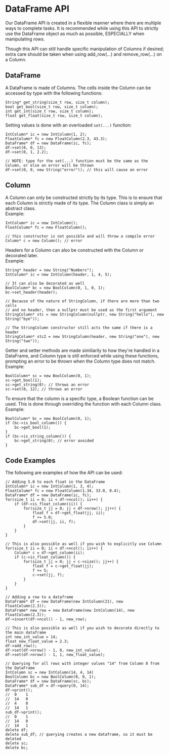 # DataFrame API

Our DataFrame API is created in a flexible manner where there are multiple ways to complete tasks. It is recommended while using this API to strictly use the DataFrame
object as much as possible, ESPECIALLY when manipulating rows. 

Though this API can still handle specific manipulation of Columns if desired; extra care should be taken when using add_row(...) and remove_row(...) on a Column.

## DataFrame

A DataFrame is made of Columns. The cells inside the Column can be accessed by type with the following functions:

```
String* get_string(size_t row, size_t column);
bool get_bool(size_t row, size_t column);
int get_int(size_t row, size_t column);
float get_float(size_t row, size_t column);
```

Setting values is done with an overloaded `set(...)` function:

```
IntColumn* ic = new IntColumn(1, 2);
FloatColumn* fc = new FloatColumn(2.3, 43.3);
DataFrame* df = new DataFrame(ic, fc);
df->set(0, 0, 13);
df->set(0, 1, 2.2);

// NOTE: type for the set(...) function must be the same as the Column, or else an error will be thrown
df->set(0, 0, new String("error")); // this will cause an error
```

## Column

A Column can only be constructed strictly by its type. This is to ensure that each Column is strictly made of its type. The Column class is simply an abstract class.  
Example:
```
IntColumn* ic = new IntColumn();
FloatColumn* fc = new FloatColumn();

// this constructor is not possible and will throw a compile error
Column* c = new Column(); // error
```
Headers for a Column can also be constructed with the Column or decorated later.  
Example:
```
String* header = new String("Numbers");
IntColumn* ic = new IntColumn(header, 1, 4, 5);

// It can also be decorated as well
BoolColumn* bc = new BoolColumn(0, 1, 0, 1);
bc->set_header(header);

// Because of the nature of StringColumn, if there are more than two cells 
// and no header, then a nullptr must be used as the first argument
StringColumn* stc = new StringColumn(nullptr, new String("hello"), new String("bye"));

// The StringColumn constructor still acts the same if there is a header
StringColumn* stc2 = new StringColumn(header, new String("one"), new String("two"));
```
Getter and setter methods are made similiarily to how they're handled in a DataFrame, and Column type is still enforced while using these functions, prompting an error to be thrown when the Column type does not match.  
Example:
```
BoolColumn* sc = new BoolColumn(0, 1);
sc->get_bool(1);
sc->get_string(0); // throws an error
sc->set(0, 12); // throws an error
```
To ensure that the column is a specific type, a Boolean function can be used. This is done through overriding the function with each Column class.  
Example:
```
BoolColumn* bc = new BoolColumn(0, 1);
if (bc->is_bool_column()) {
    bc->get_bool(1);
}
if (bc->is_string_column()) {
    bc->get_string(0); // error avoided
}
```

## Code Examples

The following are examples of how the API can be used:
```
// Adding 5.0 to each float in the DataFrame
IntColumn* ic = new IntColumn(1, 3, 4);
FloatColumn* fc = new FloatColumn(1.34, 33.0, 0.4);
DataFrame* df = new DataFrame(ic, fc);
for(size_t ii = 0; ii < df->ncol(); ii++) {
    if (df->is_float_column(ii)) {
        for(size_t jj = 0; jj < df->nrow(); jj++) {
            float f = df->get_float(jj, ii);
            f += 5.0;
            df->set(jj, ii, f);
        }
    }
}

// This is also possible as well if you wish to explicitly use Column
for(size_t ii = 0; ii < df->ncol(); ii++) {
    Column* c = df->get_column(ii);
    if (c->is_float_column()) {
        for(size_t jj = 0; jj < c->size(); jj++) {
            float f = c->get_float(jj);
            f += 5;
            c->set(jj, f);
        }
    }
}
```
```
// Adding a row to a dataframe
DataFrame* df = new DataFrame(new IntColumn(21), new FloatColumn(2.3));
DataFrame* new_row = new DataFrame(new IntColumn(14), new FloatColumn(2.3));
df->insert(df->ncol() - 1, new_row);

// This is also possible as well if you wish to decorate directly to the main dataframe
int new_int_value = 14;
float new_float_value = 2.3;
df->add_row();
df->set(df->nrow() - 1, 0, new_int_value);
df->set(df->nrow() - 1, 1, new_float_value);
```

```
// Querying for all rows with integer values "14" from Column 0 from the DataFrame
IntColumn sc = new IntColumn(14, 4, 14)
BoolColumn bc = new BoolColumn(0, 0, 1);
DataFrame* df = new DataFrame(sc, bc);
DataFrame* sub_df = df->query(0, 14);
df->print();
//  0    1
//  14   0
//  4    0
//  14   1
sub_df->print();
//  0    1
//  14   0
//  14   1  
delete df;
delete sub_df; // querying creates a new dataframe, so it must be deleted
delete sc;
delete bc; 
```